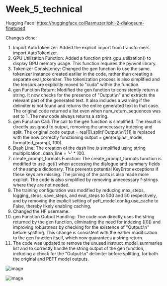 # Week_5_technical
Hugging Face: https://huggingface.co/Rasmuzeri/phi-2-dialogsum-finetuned

Changes done:
1. Import AutoTokenizer: Added the explicit import from transformers import AutoTokenizer.
2. GPU Utilization Function: Added a function print_gpu_utilization() to display GPU memory usage. This function requires the pynvml library.
3. Tokenizer Consistency: Changed the gen function to use the same tokenizer instance created earlier in the code, rather than creating a separate eval_tokenizer. The tokenization process is also simplified and the tensors are explicitly moved to "cuda" within the function.
4. gen Function Return: Modified the gen function to consistently return a string. It now checks for the presence of "Output:\n" and extracts the relevant part of the generated text. It also includes a warning if the delimiter is not found and returns the entire generated text in that case. The original code returned a list even when num_return_sequences was set to 1. The new code always returns a string.
5. gen Function Call: The call to the gen function is simplified. The result is directly assigned to output, removing the unnecessary indexing and split.  The original code output = res[0].split('Output:\n')[1] is replaced with the now correctly functioning output = gen(original_model, formatted_prompt, 100).
6. Dash Line: The creation of the dash line is simplified using string multiplication: dash_line = '-' * 100.
7. create_prompt_formats Function: The create_prompt_formats function is modified to use .get() when accessing the dialogue and summary fields of the sample dictionary. This prevents potential KeyError exceptions if these keys are missing.  The joining of the parts is also made more explicit.  The code is also simplified by removing unnecessary f-strings where they are not needed.
8. The training configuration was modified by reducing max_steps, logging_steps, save_steps, and eval_steps to 500 and 50 respectively, and by removing the explicit setting of peft_model.config.use_cache to False, thereby likely enabling caching.
9. Changed the HF username.
10. gen Function Output Handling: The code now directly uses the string returned by the gen function, eliminating the need for indexing ([0]) and improving robustness by checking for the existence of "Output:\n" before splitting. This change is consistent with the earlier modification to the gen function itself, which now guarantees a string return.
11. The code was updated to remove the unused instruct_model_summaries list and to correctly handle the string output of the gen function, including a check for the "Output:\n" delimiter before splitting, for both the original and PEFT model outputs.

![image](https://github.com/user-attachments/assets/b9e99b91-83b4-44ee-89c2-eb3690aa2990)

![image](https://github.com/user-attachments/assets/029ec8bd-3f1e-494a-8acd-529d16d505eb)
